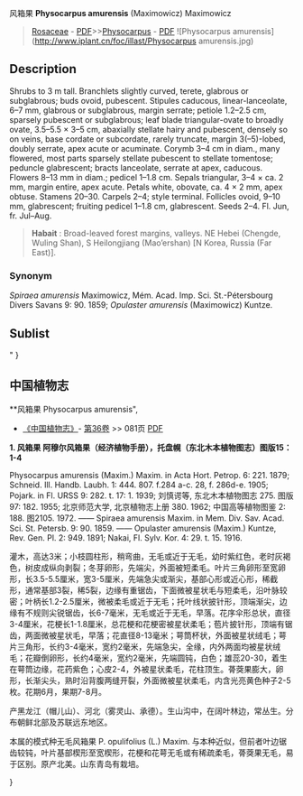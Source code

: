 风箱果 **Physocarpus amurensis** (Maximowicz) Maximowicz

> [Rosaceae](http://www.iplant.cn/info/Rosaceae?t=foc) - [PDF](http://www.iplant.cn/foc/pdf/Rosaceae.pdf)>>[Physocarpus](http://www.iplant.cn/info/Physocarpus?t=foc) - [PDF](http://www.iplant.cn/foc/pdf/Physocarpus.pdf)
![Physocarpus amurensis](http://www.iplant.cn/foc/illast/Physocarpus amurensis.jpg)

## Description

Shrubs to 3 m tall. Branchlets slightly curved, terete, glabrous or subglabrous; buds ovoid, pubescent. Stipules caducous, linear-lanceolate, 6–7 mm, glabrous or subglabrous, margin serrate; petiole 1.2–2.5 cm, sparsely pubescent or subglabrous; leaf blade triangular-ovate to broadly ovate, 3.5–5.5 × 3–5 cm, abaxially stellate hairy and pubescent, densely so on veins, base cordate or subcordate, rarely truncate, margin 3(–5)-lobed, doubly serrate, apex acute or acuminate. Corymb 3–4 cm in diam., many flowered, most parts sparsely stellate pubescent to stellate tomentose; peduncle glabrescent; bracts lanceolate, serrate at apex, caducous. Flowers 8–13 mm in diam.; pedicel 1–1.8 cm. Sepals triangular, 3–4 × ca. 2 mm, margin entire, apex acute. Petals white, obovate, ca. 4 × 2 mm, apex obtuse. Stamens 20–30. Carpels 2–4; style terminal. Follicles ovoid, 9–10 mm, glabrescent; fruiting pedicel 1–1.8 cm, glabrescent. Seeds 2–4. Fl. Jun, fr. Jul–Aug.

> **Habait** : 
> Broad-leaved forest margins, valleys.  NE Hebei (Chengde, Wuling Shan), S Heilongjiang (Mao’ershan) [N Korea, Russia (Far East)].

### Synonym
*Spiraea amurensis* Maximowicz, Mém. Acad. Imp. Sci. St.-Pétersbourg Divers Savans 9: 90. 1859; *Opulaster amurensis* (Maximowicz) Kuntze.

## Sublist
"
}
## 中国植物志

**风箱果 Physocarpus amurensis",

* [《中国植物志》](http://www.iplant.cn/frps)- [第36卷](http://www.iplant.cn/frps/vol/36) >> 081页 [PDF](http://www.iplant.cn/frps/pdf/36/081.PDF)

**1. 风箱果 阿穆尔风箱果（经济植物手册），托盘幌（东北木本植物图志）图版15：1-4**

Physocarpus amurensis (Maxim.) Maxim. in Acta Hort. Petrop. 6: 221. 1879; Schneid. Ill. Handb. Laubh. 1: 444. 807. f.284 a-c. 28, f. 286d-e. 1905; Pojark. in Fl. URSS 9: 282. t. 17: 1. 1939; 刘慎谔等, 东北木本植物图志 275. 图版97: 182. 1955; 北京师范大学, 北京植物志上册 380. 1962; 中国高等植物图鉴 2: 188. 图2105. 1972. —— Spiraea amurensis Maxim. in Mem. Div. Sav. Acad. Sci. St. Petersb. 9: 90. 1859. —— Opulaster amurensis (Maxim.) Kuntze, Rev. Gen. Pl. 2: 949. 1891; Nakai, Fl. Sylv. Kor. 4: 29. t. 15. 1916.

灌木，高达3米；小枝圆柱形，稍弯曲，无毛或近于无毛，幼时紫红色，老时灰褐色，树皮成纵向剥裂；冬芽卵形，先端尖，外面被短柔毛。叶片三角卵形至宽卵形，长3.5-5.5厘米，宽3-5厘米，先端急尖或渐尖，基部心形或近心形，稀截形，通常基部3裂，稀5裂，边缘有重锯齿，下面微被星状毛与短柔毛，沿叶脉较密；叶柄长1.2-2.5厘米，微被柔毛或近于无毛；托叶线状披针形，顶端渐尖，边缘有不规则尖锐锯齿，长6-7毫米，无毛或近于无毛，早落。花序伞形总状，直径3-4厘米，花梗长1-1.8厘米，总花梗和花梗密被星状柔毛；苞片披针形，顶端有锯齿，两面微被星状毛，早落；花直径8-13毫米；萼筒杯状，外面被星状绒毛；萼片三角形，长约3-4毫米，宽约2毫米，先端急尖，全缘，内外两面均被星状绒毛；花瓣倒卵形，长约4毫米，宽约2毫米，先端圆钝，白色；雄蕊20-30，着生在萼筒边缘，花药紫色；心皮2-4，外被星状柔毛，花柱顶生。蓇葖果膨大，卵形，长渐尖头，熟时沿背腹两缝开裂，外面微被星状柔毛，内含光亮黄色种子2-5枚。花期6月，果期7-8月。

产黑龙江（帽儿山）、河北（雾灵山、承德）。生山沟中，在阔叶林边，常丛生。分布朝鲜北部及苏联远东地区。

本属的模式种无毛风箱果 P. opulifolius (L.) Maxim. 与本种近似，但前者叶边锯齿较钝，叶片基部楔形至宽楔形，花梗和花萼无毛或有稀疏柔毛，蓇葖果无毛，易于区别。原产北美。山东青岛有栽培。

}
